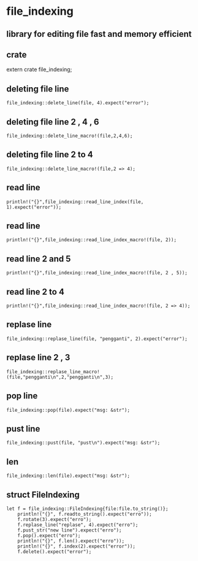 # file_indexing
## library for editing file fast and memory efficient
## crate
extern crate file_indexing;
## deleting file line
    file_indexing::delete_line(file, 4).expect("error");
## deleting file line 2 , 4 , 6
    file_indexing::delete_line_macro!(file,2,4,6);
## deleting file line 2 to 4
    file_indexing::delete_line_macro!(file,2 => 4);
## read line
    println!("{}",file_indexing::read_line_index(file, 1).expect("error"));
## read line
    println!("{}",file_indexing::read_line_index_macro!(file, 2));
## read line 2 and 5
    println!("{}",file_indexing::read_line_index_macro!(file, 2 , 5));
## read line 2 to 4
    println!("{}",file_indexing::read_line_index_macro!(file, 2 => 4));
## replase line
    file_indexing::replase_line(file, "pengganti", 2).expect("error");
## replase line 2 , 3
    file_indexing::replase_line_macro!(file,"pengganti\n",2,"pengganti\n",3);
## pop line 
    file_indexing::pop(file).expect("msg: &str");
## pust line 
    file_indexing::pust(file, "pust\n").expect("msg: &str");
## len 
    file_indexing::len(file).expect("msg: &str");
## struct FileIndexing
    let f = file_indexing::FileIndexing{file:file.to_string()};
        println!("{}", f.readto_string().expect("erro"));
        f.rotate(3).expect("erro");
        f.replase_line("replase", 4).expect("erro");
        f.pust_str("new line").expect("erro");
        f.pop().expect("erro");
        println!("{}", f.len().expect("erro"));
        println!("{}", f.index(2).expect("error"));
        f.delete().expect("error");
